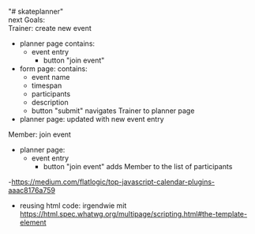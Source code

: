 "# skateplanner" </br>
next Goals: </br>
Trainer: create new event
- planner page contains:
  - event entry
    - button "join event"
- form page: contains:
  - event name
  - timespan
  - participants
  - description
  - button "submit" navigates Trainer to planner page
- planner page: updated with new event entry

Member: join event
- planner page:
  - event entry
    - button "join event" adds Member to the list of participants
    
-https://medium.com/flatlogic/top-javascript-calendar-plugins-aaac8176a759

- reusing html code: irgendwie mit 
https://html.spec.whatwg.org/multipage/scripting.html#the-template-element
  
